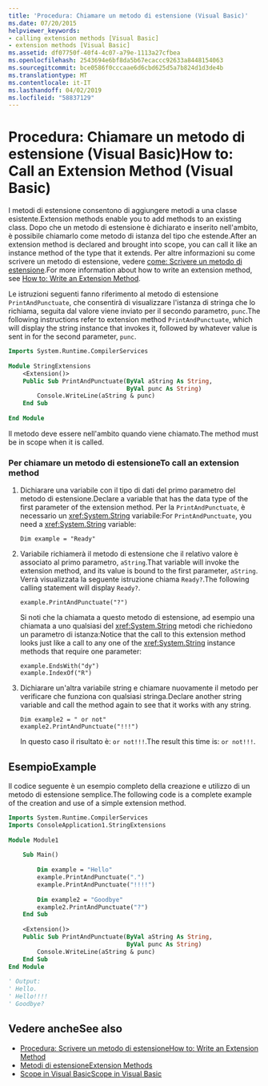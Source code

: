 ```yaml
---
title: 'Procedura: Chiamare un metodo di estensione (Visual Basic)'
ms.date: 07/20/2015
helpviewer_keywords:
- calling extension methods [Visual Basic]
- extension methods [Visual Basic]
ms.assetid: df07750f-40f4-4c07-a79e-1113a27cfbea
ms.openlocfilehash: 2543694e6bf8da5b67ecaccc92633a8448154063
ms.sourcegitcommit: bce0586f0cccaae6d6cbd625d5a7b824d1d3de4b
ms.translationtype: MT
ms.contentlocale: it-IT
ms.lasthandoff: 04/02/2019
ms.locfileid: "58837129"
---
```

# <a name="how-to-call-an-extension-method-visual-basic"></a><span data-ttu-id="c98a6-102">Procedura: Chiamare un metodo di estensione (Visual Basic)</span><span class="sxs-lookup"><span data-stu-id="c98a6-102">How to: Call an Extension Method (Visual Basic)</span></span>
<span data-ttu-id="c98a6-103">I metodi di estensione consentono di aggiungere metodi a una classe esistente.</span><span class="sxs-lookup"><span data-stu-id="c98a6-103">Extension methods enable you to add methods to an existing class.</span></span> <span data-ttu-id="c98a6-104">Dopo che un metodo di estensione è dichiarato e inserito nell'ambito, è possibile chiamarlo come metodo di istanza del tipo che estende.</span><span class="sxs-lookup"><span data-stu-id="c98a6-104">After an extension method is declared and brought into scope, you can call it like an instance method of the type that it extends.</span></span> <span data-ttu-id="c98a6-105">Per altre informazioni su come scrivere un metodo di estensione, vedere [come: Scrivere un metodo di estensione](./how-to-write-an-extension-method.md).</span><span class="sxs-lookup"><span data-stu-id="c98a6-105">For more information about how to write an extension method, see [How to: Write an Extension Method](./how-to-write-an-extension-method.md).</span></span>  
  
 <span data-ttu-id="c98a6-106">Le istruzioni seguenti fanno riferimento al metodo di estensione `PrintAndPunctuate`, che consentirà di visualizzare l'istanza di stringa che lo richiama, seguita dal valore viene inviato per il secondo parametro, `punc`.</span><span class="sxs-lookup"><span data-stu-id="c98a6-106">The following instructions refer to extension method `PrintAndPunctuate`, which will display the string instance that invokes it, followed by whatever value is sent in for the second parameter, `punc`.</span></span>  
  
```vb  
Imports System.Runtime.CompilerServices  
  
Module StringExtensions  
    <Extension()>   
    Public Sub PrintAndPunctuate(ByVal aString As String,   
                                 ByVal punc As String)  
        Console.WriteLine(aString & punc)  
    End Sub  
  
End Module  
```  
  
 <span data-ttu-id="c98a6-107">Il metodo deve essere nell'ambito quando viene chiamato.</span><span class="sxs-lookup"><span data-stu-id="c98a6-107">The method must be in scope when it is called.</span></span>  
  
### <a name="to-call-an-extension-method"></a><span data-ttu-id="c98a6-108">Per chiamare un metodo di estensione</span><span class="sxs-lookup"><span data-stu-id="c98a6-108">To call an extension method</span></span>  
  
1.  <span data-ttu-id="c98a6-109">Dichiarare una variabile con il tipo di dati del primo parametro del metodo di estensione.</span><span class="sxs-lookup"><span data-stu-id="c98a6-109">Declare a variable that has the data type of the first parameter of the extension method.</span></span> <span data-ttu-id="c98a6-110">Per la `PrintAndPunctuate`, è necessario un <xref:System.String> variabile:</span><span class="sxs-lookup"><span data-stu-id="c98a6-110">For `PrintAndPunctuate`, you need a <xref:System.String> variable:</span></span>  
  
    ```  
    Dim example = "Ready"  
    ```  
  
2.  <span data-ttu-id="c98a6-111">Variabile richiamerà il metodo di estensione che il relativo valore è associato al primo parametro, `aString`.</span><span class="sxs-lookup"><span data-stu-id="c98a6-111">That variable will invoke the extension method, and its value is bound to the first parameter, `aString`.</span></span> <span data-ttu-id="c98a6-112">Verrà visualizzata la seguente istruzione chiama `Ready?`.</span><span class="sxs-lookup"><span data-stu-id="c98a6-112">The following calling statement will display `Ready?`.</span></span>  
  
    ```  
    example.PrintAndPunctuate("?")  
    ```  
  
     <span data-ttu-id="c98a6-113">Si noti che la chiamata a questo metodo di estensione, ad esempio una chiamata a uno qualsiasi del <xref:System.String> metodi che richiedono un parametro di istanza:</span><span class="sxs-lookup"><span data-stu-id="c98a6-113">Notice that the call to this extension method looks just like a call to any one of the <xref:System.String> instance methods that require one parameter:</span></span>  
  
    ```  
    example.EndsWith("dy")  
    example.IndexOf("R")  
    ```  
  
3.  <span data-ttu-id="c98a6-114">Dichiarare un'altra variabile string e chiamare nuovamente il metodo per verificare che funziona con qualsiasi stringa.</span><span class="sxs-lookup"><span data-stu-id="c98a6-114">Declare another string variable and call the method again to see that it works with any string.</span></span>  
  
    ```  
    Dim example2 = " or not"  
    example2.PrintAndPunctuate("!!!")  
    ```  
  
     <span data-ttu-id="c98a6-115">In questo caso il risultato è: `or not!!!`.</span><span class="sxs-lookup"><span data-stu-id="c98a6-115">The result this time is: `or not!!!`.</span></span>  
  
## <a name="example"></a><span data-ttu-id="c98a6-116">Esempio</span><span class="sxs-lookup"><span data-stu-id="c98a6-116">Example</span></span>  
 <span data-ttu-id="c98a6-117">Il codice seguente è un esempio completo della creazione e utilizzo di un metodo di estensione semplice.</span><span class="sxs-lookup"><span data-stu-id="c98a6-117">The following code is a complete example of the creation and use of a simple extension method.</span></span>  
  
```vb  
Imports System.Runtime.CompilerServices  
Imports ConsoleApplication1.StringExtensions  
  
Module Module1  
  
    Sub Main()  
  
        Dim example = "Hello"  
        example.PrintAndPunctuate(".")  
        example.PrintAndPunctuate("!!!!")  
  
        Dim example2 = "Goodbye"  
        example2.PrintAndPunctuate("?")  
    End Sub  
  
    <Extension()>   
    Public Sub PrintAndPunctuate(ByVal aString As String,   
                                 ByVal punc As String)  
        Console.WriteLine(aString & punc)  
    End Sub  
End Module  
  
' Output:  
' Hello.  
' Hello!!!!  
' Goodbye?  
```  
  
## <a name="see-also"></a><span data-ttu-id="c98a6-118">Vedere anche</span><span class="sxs-lookup"><span data-stu-id="c98a6-118">See also</span></span>

- [<span data-ttu-id="c98a6-119">Procedura: Scrivere un metodo di estensione</span><span class="sxs-lookup"><span data-stu-id="c98a6-119">How to: Write an Extension Method</span></span>](./how-to-write-an-extension-method.md)
- [<span data-ttu-id="c98a6-120">Metodi di estensione</span><span class="sxs-lookup"><span data-stu-id="c98a6-120">Extension Methods</span></span>](./extension-methods.md)
- [<span data-ttu-id="c98a6-121">Scope in Visual Basic</span><span class="sxs-lookup"><span data-stu-id="c98a6-121">Scope in Visual Basic</span></span>](../../../../visual-basic/programming-guide/language-features/declared-elements/scope.md)
